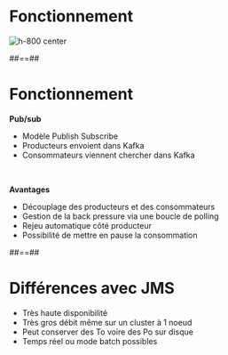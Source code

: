 <!-- .slide: -->

# Fonctionnement

![h-800 center](./assets/images/kafka-architecture.svg)

##==##
<!-- .slide: -->

# Fonctionnement

**Pub/sub**

* Modèle Publish Subscribe
* Producteurs envoient dans Kafka
* Consommateurs viennent chercher dans Kafka

<p><br></p>

**Avantages**

* Découplage des producteurs et des consommateurs
* Gestion de la back pressure via une boucle de polling
* Rejeu automatique côté producteur
* Possibilité de mettre en pause la consommation

##==##
<!-- .slide: -->

# Différences avec JMS

* Très haute disponibilité
* Très gros débit même sur un cluster à 1 noeud
* Peut conserver des To voire des Po sur disque
* Temps réel ou mode batch possibles
